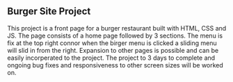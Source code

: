 ## Burger Site Project

This project is a front page for a burger restaurant built with HTML, CSS and JS. The page consists of a home page followed by 3 sections. The menu is fix at the top right connor when the birger menu is clicked a sliding menu will slid in from the right. Expansion to other pages is possible and can be easily incorperated to the project. The project to 3 days to complete and ongoing bug fixes and responsiveness to other screen sizes will be worked on.